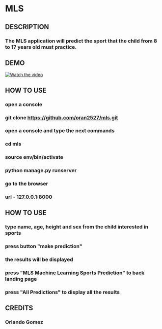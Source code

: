 # MLS

## DESCRIPTION

### The MLS application will predict the sport that the child from 8 to 17 years old must practice.

## DEMO

[![Watch the video](https://img.youtube.com/vi/QGyyDkKXdR4/maxresdefault.jpg)](https://youtu.be/QGyyDkKXdR4)

## HOW TO USE

### open a console

### git clone https://github.com/oran2527/mls.git

### open a console and type the next commands

### cd mls

### source env/bin/activate

### python manage.py runserver

### go to the browser

### url - 127.0.0.1:8000

## HOW TO USE
 
### type name, age, height and sex from the child interested in sports

### press button "make prediction"

### the results will be displayed

### press "MLS Machine Learning Sports Prediction" to back landing page

### press "All Predictions" to display all the results

## CREDITS

### Orlando Gomez